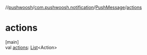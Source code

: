 //[pushwoosh](../../../index.md)/[com.pushwoosh.notification](../index.md)/[PushMessage](index.md)/[actions](actions.md)

# actions

[main]\
val [actions](actions.md): [List](https://developer.android.com/reference/kotlin/java/util/List.html)&lt;Action&gt;

